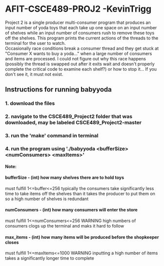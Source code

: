 # AFIT-CSCE489-PROJ2 -KevinTrigg
Project 2 is a single producer multi-consumer program that produces an input number of yoda toys that each take up one space on an input number of shelves while an input number of consumers rush to remove these toys off the shelves. This program prints the current actions of the threads to the terminal for the user to watch.  
Occasionally race conditions break a consumer thread and they get stuck at "Consumer X wants to buy a yoda..." when a large number of consumers and items are processed. I could not figure out why this race happens (possibly the thread is swapped out after it exits wait and doesn't properly complete the critical code to examine each shelf?) or how to stop it... If you don't see it, it must not exist.

## Instructions for running babyyoda

### 1. download the files
### 2. navigate to the CSCE489_Project2 folder that was downloaded, may be labeled CSCE489_Project2-master
### 3. run the 'make' command in terminal
### 4. run the program using './babyyoda \<bufferSize\> \<numConsumers\> \<maxItems\>'
#### Note: 
####      bufferSize   - (int) how many shelves there are to hold toys 
must fulfill 1<=buffer<=256 typically the consumers take significantly less time to take items off the shelves than it takes the producer to put them on so a high number of shelves is redundant
####      numConsumers - (int) how many consumers will enter the store
must fulfill 1<=numConsumers<=256 WARNING high numbers of consumers clogs up the terminal and maks it hard to follow
####      max_items    - (int) how many items will be produced before the shopkeeper closes 
must fulfill 1<=maxItems<=1000 WARNING inputting a high number of items takes a significantly longer time to complete
